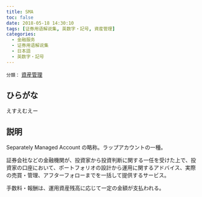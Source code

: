 ```yaml
---
title: SMA
toc: false
date: 2018-05-18 14:30:10
tags: [证券用语解说集, 英数字・記号, 資産管理]
categories:
  - 金融服务
  - 证券用语解说集
  - 日本語
  - 英数字・記号
---
```


`分類：` [資産管理](/tags/資産管理/)

## ひらがな

えすえむえー

## 説明

Separately Managed Account の略称。ラップアカウントの一種。

証券会社などの金融機関が、投資家から投資判断に関する一任を受けた上で、投資家の口座において、ポートフォリオの設計から運用に関するアドバイス、実際の売買・管理、アフターフォローまでを一括して提供するサービス。

手数料・報酬は、運用資産残高に応じて一定の金額が支払われる。
